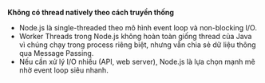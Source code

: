 **Không có thread natively theo cách truyền thống**
- Node.js là single-threaded theo mô hình event loop và non-blocking I/O.
- Worker Threads trong Node.js không hoàn toàn giống thread của Java vì chúng chạy trong process riêng biệt, nhưng vẫn chia sẻ dữ liệu thông qua Message Passing.
- Nếu cần xử lý I/O nhiều (API, web server), Node.js là lựa chọn mạnh mẽ nhờ event loop siêu nhanh.